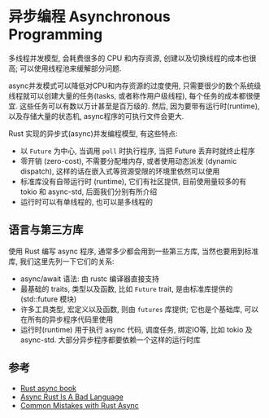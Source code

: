 # 异步编程 Asynchronous Programming

多线程并发模型, 会耗费很多的 CPU 和内存资源, 创建以及切换线程的成本也很高; 可以使用线程池来缓解部分问题.

async并发模式可以降低对CPU和内存资源的过度使用, 只需要很少的数个系统级线程就可以创建大量的任务(tasks,
或者称作用户级线程), 每个任务的成本都很便宜. 这些任务可以有数以万计甚至是百万级的.
然后, 因为要带有运行时(runtime), 以及存储大量的状态机, async程序的可执行文件会更大.

Rust 实现的异步式(async)并发编程模型, 有这些特点:

- 以 `Future` 为中心, 当调用 `poll` 时执行程序, 当把 Future 丢弃时就终止程序
- 零开销 (zero-cost), 不需要分配堆内存, 或者使用动态派发 (dynamic dispatch), 这样的话在嵌入式等资源受限的环境里依然可以使用
- 标准库没有自带运行时 (runtime), 它们有社区提供, 目前使用量较多的有 tokio 和 async-std, 后面我们分别有所介绍
- 运行时可以有单线程的, 也可以是多线程的

## 语言与第三方库

使用 Rust 编写 async 程序, 通常多少都会用到一些第三方库, 当然也要用到标准库, 我们这里先列一下它们的关系:

- async/await 语法: 由 rustc 编译器直接支持
- 最基础的 traits, 类型以及函数, 比如 `Future` trait, 是由标准库提供的 (std::future 模块)
- 许多工具类型, 宏定义以及函数, 则由 `futures` 库提供; 它也是个基础库, 可以在所有的异步程序代码里使用
- 运行时(runtime) 用于执行 async 代码, 调度任务, 绑定IO等, 比如 tokio 及 async-std. 大部分异步程序都要依赖一个这样的运行时库

## 参考

- [Rust async book](https://rust-lang.github.io/async-book/)
- [Async Rust Is A Bad Language](https://bitbashing.io/async-rust.html)
- [Common Mistakes with Rust Async](https://www.qovery.com/blog/common-mistakes-with-rust-async/)